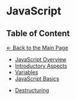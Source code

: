# JavaScript

## Table of Content

[&larr; Back to the Main Page](./../README.md)

<div></div>

- [JavaScript Overview](./js-overview.md)
- [Introductory Aspects](./introductory-aspects.md)
- [Variables](./variables.md)
- [JavaScript Basics](./js-basics.md)

<div></div>

- [Destructuring](./destructuring.md)

<div></div>
